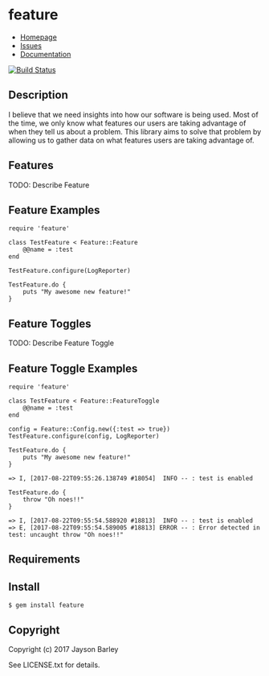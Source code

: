 # feature

* [Homepage](https://github.com/barleyj/ruby-feature#readme)
* [Issues](https://github.com/barleyj/ruby-feature/issues)
* [Documentation](http://rubydoc.info/ruby-gems/feature/frames)

[![Build Status](https://secure.travis-ci.org/barleyj/ruby-feature.svg?branch=master)](https://travis-ci.org/barleyj/ruby-feature)

## Description

I believe that we need insights into how our software is being used. Most of the time, we only know what features our users are taking advantage of when they tell us about a problem. This library aims to solve that problem by allowing us to gather data on what features users are taking advantage of. 

## Features

TODO: Describe Feature

## Feature Examples

    require 'feature'

    class TestFeature < Feature::Feature
        @@name = :test
    end

    TestFeature.configure(LogReporter)

    TestFeature.do {
        puts "My awesome new feature!"
    }

## Feature Toggles

TODO: Describe Feature Toggle

## Feature Toggle Examples

    require 'feature'

    class TestFeature < Feature::FeatureToggle
        @@name = :test
    end

    config = Feature::Config.new({:test => true})
    TestFeature.configure(config, LogReporter)

    TestFeature.do {
        puts "My awesome new feature!"
    }

    => I, [2017-08-22T09:55:26.138749 #18054]  INFO -- : test is enabled
    
    TestFeature.do {
        throw "Oh noes!!"
    }

    => I, [2017-08-22T09:55:54.588920 #18813]  INFO -- : test is enabled
    => E, [2017-08-22T09:55:54.589005 #18813] ERROR -- : Error detected in test: uncaught throw "Oh noes!!"
    
## Requirements

## Install

    $ gem install feature

## Copyright

Copyright (c) 2017 Jayson Barley

See LICENSE.txt for details.
